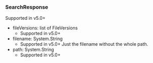 ### SearchResponse
Supported in v5.0+

- fileVersions: list of FileVersions
  - Supported in v5.0+
- filename: System.String
  - Supported in v5.0+
Just the filename without the whole path.
- path: System.String
  - Supported in v5.0+
